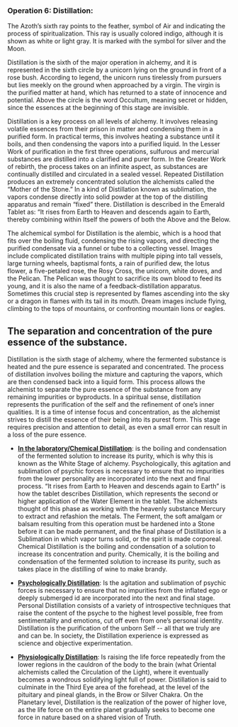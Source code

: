 ### Operation 6: **Distillation**:
The Azoth’s sixth ray points to the feather, symbol of Air and indicating the process of spiritualization. This ray is usually colored indigo, although it is shown as white or light gray. It is marked with the symbol for silver and the Moon. 

 

Distillation is the sixth of the major operation in alchemy, and it is represented in the sixth circle by a unicorn lying on the ground in front of a rose bush. According to legend, the unicorn runs tirelessly from pursuers but lies meekly on the ground when approached by a virgin. The virgin is the purified matter at hand, which has returned to a state of innocence and potential. Above the circle is the word Occultum, meaning secret or hidden, since the essences at the beginning of this stage are invisible.

 

Distillation is a key process on all levels of alchemy. It involves releasing volatile essences from their prison in matter and condensing them in a purified form. In practical terms, this involves heating a substance until it boils, and then condensing the vapors into a purified liquid. In the Lesser Work of purification in the first three operations, sulfurous and mercurial substances are distilled into a clarified and purer form. In the Greater Work of rebirth, the process takes on an infinite aspect, as substances are continually distilled and circulated in a sealed vessel. Repeated Distillation produces an extremely concentrated solution the alchemists called the “Mother of the Stone.” In a kind of Distillation known as sublimation, the vapors condense directly into solid powder at the top of the distilling apparatus and remain “fixed” there. Distillation is described in the Emerald Tablet as: “It rises from Earth to Heaven and descends again to Earth, thereby combining within Itself the powers of both the Above and the Below. 

 

The alchemical symbol for Distillation is the alembic, which is a hood that fits over the boiling fluid, condensing the rising vapors, and directing the purified condensate via a funnel or tube to a collecting vessel. Images include complicated distillation trains with multiple piping into tall vessels, large turning wheels, baptismal fonts, a rain of purified dew, the lotus flower, a five-petaled rose, the Rosy Cross, the unicorn, white doves, and the Pelican. The Pelican was thought to sacrifice its own blood to feed its young, and it is also the name of a feedback-distillation apparatus. Sometimes this crucial step is represented by flames ascending into the sky or a dragon in flames with its tail in its mouth. Dream images include flying, climbing to the tops of mountains, or confronting mountain lions or eagles.

## The separation and concentration of the pure essence of the substance.

Distillation is the sixth stage of alchemy, where the fermented substance is heated and the pure essence is separated and concentrated. The process of distillation involves boiling the mixture and capturing the vapors, which are then condensed back into a liquid form. This process allows the alchemist to separate the pure essence of the substance from any remaining impurities or byproducts. In a spiritual sense, distillation represents the purification of the self and the refinement of one’s inner qualities. It is a time of intense focus and concentration, as the alchemist strives to distill the essence of their being into its purest form. This stage requires precision and attention to detail, as even a small error can result in a loss of the pure essence.


- <ins>**In the laboratory/Chemical Distillation**</ins>: is the boiling and condensation of the fermented solution to increase its purity, which is why this is known as the White Stage of alchemy. Psychologically, this agitation and sublimation of psychic forces is necessary to ensure that no impurities from the lower personality are incorporated into the next and final process. “It rises from Earth to Heaven and descends again to Earth” is how the tablet describes Distillation, which represents the second or higher application of the Water Element in the tablet. The alchemists thought of this phase as working with the heavenly substance Mercury to extract and refashion the metals. The Ferment, the soft amalgam or balsam resulting from this operation must be hardened into a Stone before it can be made permanent, and the final phase of Distillation is a Sublimation in which vapor turns solid, or the spirit is made corporeal. Chemical Distillation is the boiling and condensation of a solution to increase its concentration and purity. Chemically, it is the boiling and condensation of the fermented solution to increase its purity, such as takes place in the distilling of wine to make brandy. 

 

- <ins>**Psychologically Distillation**</ins>: Is the agitation and sublimation of psychic forces is necessary to ensure that no impurities from the inflated ego or deeply submerged id are incorporated into the next and final stage. Personal Distillation consists of a variety of introspective techniques that raise the content of the psyche to the highest level possible, free from sentimentality and emotions, cut off even from one’s personal identity. Distillation is the purification of the unborn Self -- all that we truly are and can be. In society, the Distillation experience is expressed as science and objective experimentation. 

 

- <ins>**Physiologically Distillation**</ins>: Is raising the life force repeatedly from the lower regions in the cauldron of the body to the brain (what Oriental alchemists called the Circulation of the Light), where it eventually becomes a wondrous solidifying light full of power. Distillation is said to culminate in the Third Eye area of the forehead, at the level of the pituitary and pineal glands, in the Brow or Silver Chakra. On the Planetary level, Distillation is the realization of the power of higher love, as the life force on the entire planet gradually seeks to become one force in nature based on a shared vision of Truth.